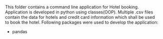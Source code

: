 This folder contains a command line application for Hotel booking. Application is developed in python using classes(OOP). Multiple .csv files contain the data for hotels and credit card information which shall be used to book the hotel. Following packages were used to develop the application:

* pandas
